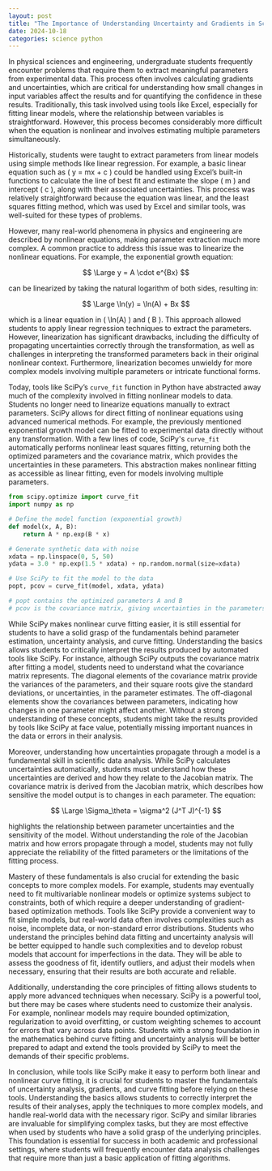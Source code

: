 ```yaml
---
layout: post
title: "The Importance of Understanding Uncertainty and Gradients in Scientific Parameter Extraction: A Modern Approach with SciPy"
date: 2024-10-18
categories: science python
---
```


In physical sciences and engineering, undergraduate students frequently encounter problems that require them to extract meaningful parameters from experimental data. This process often involves calculating gradients and uncertainties, which are critical for understanding how small changes in input variables affect the results and for quantifying the confidence in these results. Traditionally, this task involved using tools like Excel, especially for fitting linear models, where the relationship between variables is straightforward. However, this process becomes considerably more difficult when the equation is nonlinear and involves estimating multiple parameters simultaneously.

Historically, students were taught to extract parameters from linear models using simple methods like linear regression. For example, a basic linear equation such as \( y = mx + c \) could be handled using Excel’s built-in functions to calculate the line of best fit and estimate the slope \( m \) and intercept \( c \), along with their associated uncertainties. This process was relatively straightforward because the equation was linear, and the least squares fitting method, which was used by Excel and similar tools, was well-suited for these types of problems.

However, many real-world phenomena in physics and engineering are described by nonlinear equations, making parameter extraction much more complex. A common practice to address this issue was to linearize the nonlinear equations. For example, the exponential growth equation:

$$ 
\Large y = A \cdot e^{Bx} 
$$

can be linearized by taking the natural logarithm of both sides, resulting in:

$$
\Large \ln(y) = \ln(A) + Bx
$$

which is a linear equation in \( \ln(A) \) and \( B \). This approach allowed students to apply linear regression techniques to extract the parameters. However, linearization has significant drawbacks, including the difficulty of propagating uncertainties correctly through the transformation, as well as challenges in interpreting the transformed parameters back in their original nonlinear context. Furthermore, linearization becomes unwieldy for more complex models involving multiple parameters or intricate functional forms.

Today, tools like SciPy’s `curve_fit` function in Python have abstracted away much of the complexity involved in fitting nonlinear models to data. Students no longer need to linearize equations manually to extract parameters. SciPy allows for direct fitting of nonlinear equations using advanced numerical methods. For example, the previously mentioned exponential growth model can be fitted to experimental data directly without any transformation. With a few lines of code, SciPy's `curve_fit` automatically performs nonlinear least squares fitting, returning both the optimized parameters and the covariance matrix, which provides the uncertainties in these parameters. This abstraction makes nonlinear fitting as accessible as linear fitting, even for models involving multiple parameters.

```python
from scipy.optimize import curve_fit
import numpy as np

# Define the model function (exponential growth)
def model(x, A, B):
    return A * np.exp(B * x)

# Generate synthetic data with noise
xdata = np.linspace(0, 5, 50)
ydata = 3.0 * np.exp(1.5 * xdata) + np.random.normal(size=xdata)

# Use SciPy to fit the model to the data
popt, pcov = curve_fit(model, xdata, ydata)

# popt contains the optimized parameters A and B
# pcov is the covariance matrix, giving uncertainties in the parameters
```
While SciPy makes nonlinear curve fitting easier, it is still essential for students to have a solid grasp of the fundamentals behind parameter estimation, uncertainty analysis, and curve fitting. Understanding the basics allows students to critically interpret the results produced by automated tools like SciPy. For instance, although SciPy outputs the covariance matrix after fitting a model, students need to understand what the covariance matrix represents. The diagonal elements of the covariance matrix provide the variances of the parameters, and their square roots give the standard deviations, or uncertainties, in the parameter estimates. The off-diagonal elements show the covariances between parameters, indicating how changes in one parameter might affect another. Without a strong understanding of these concepts, students might take the results provided by tools like SciPy at face value, potentially missing important nuances in the data or errors in their analysis.

Moreover, understanding how uncertainties propagate through a model is a fundamental skill in scientific data analysis. While SciPy calculates uncertainties automatically, students must understand how these uncertainties are derived and how they relate to the Jacobian matrix. The covariance matrix is derived from the Jacobian matrix, which describes how sensitive the model output is to changes in each parameter. The equation:

$$
\Large \Sigma_\theta = \sigma^2 (J^T J)^{-1}
$$


highlights the relationship between parameter uncertainties and the sensitivity of the model. Without understanding the role of the Jacobian matrix and how errors propagate through a model, students may not fully appreciate the reliability of the fitted parameters or the limitations of the fitting process.

Mastery of these fundamentals is also crucial for extending the basic concepts to more complex models. For example, students may eventually need to fit multivariable nonlinear models or optimize systems subject to constraints, both of which require a deeper understanding of gradient-based optimization methods. Tools like SciPy provide a convenient way to fit simple models, but real-world data often involves complexities such as noise, incomplete data, or non-standard error distributions. Students who understand the principles behind data fitting and uncertainty analysis will be better equipped to handle such complexities and to develop robust models that account for imperfections in the data. They will be able to assess the goodness of fit, identify outliers, and adjust their models when necessary, ensuring that their results are both accurate and reliable.

Additionally, understanding the core principles of fitting allows students to apply more advanced techniques when necessary. SciPy is a powerful tool, but there may be cases where students need to customize their analysis. For example, nonlinear models may require bounded optimization, regularization to avoid overfitting, or custom weighting schemes to account for errors that vary across data points. Students with a strong foundation in the mathematics behind curve fitting and uncertainty analysis will be better prepared to adapt and extend the tools provided by SciPy to meet the demands of their specific problems.

In conclusion, while tools like SciPy make it easy to perform both linear and nonlinear curve fitting, it is crucial for students to master the fundamentals of uncertainty analysis, gradients, and curve fitting before relying on these tools. Understanding the basics allows students to correctly interpret the results of their analyses, apply the techniques to more complex models, and handle real-world data with the necessary rigor. SciPy and similar libraries are invaluable for simplifying complex tasks, but they are most effective when used by students who have a solid grasp of the underlying principles. This foundation is essential for success in both academic and professional settings, where students will frequently encounter data analysis challenges that require more than just a basic application of fitting algorithms.
